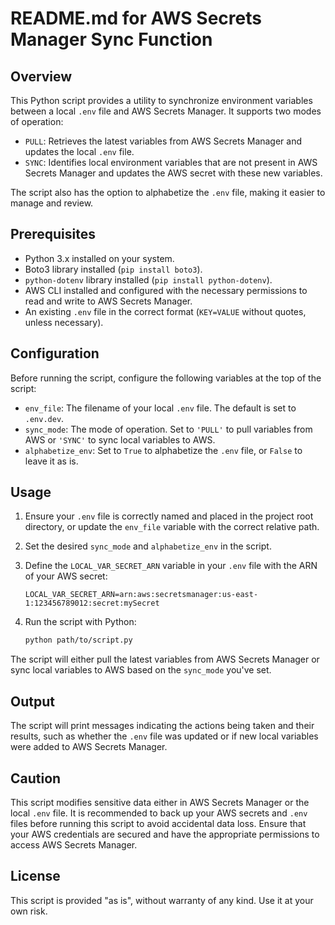 # README.md for AWS Secrets Manager Sync Function

## Overview

This Python script provides a utility to synchronize environment variables between a local `.env` file and AWS Secrets Manager. It supports two modes of operation:

- `PULL`: Retrieves the latest variables from AWS Secrets Manager and updates the local `.env` file.
- `SYNC`: Identifies local environment variables that are not present in AWS Secrets Manager and updates the AWS secret with these new variables.

The script also has the option to alphabetize the `.env` file, making it easier to manage and review.

## Prerequisites

- Python 3.x installed on your system.
- Boto3 library installed (`pip install boto3`).
- `python-dotenv` library installed (`pip install python-dotenv`).
- AWS CLI installed and configured with the necessary permissions to read and write to AWS Secrets Manager.
- An existing `.env` file in the correct format (`KEY=VALUE` without quotes, unless necessary).

## Configuration

Before running the script, configure the following variables at the top of the script:

- `env_file`: The filename of your local `.env` file. The default is set to `.env.dev`.
- `sync_mode`: The mode of operation. Set to `'PULL'` to pull variables from AWS or `'SYNC'` to sync local variables to AWS.
- `alphabetize_env`: Set to `True` to alphabetize the `.env` file, or `False` to leave it as is.

## Usage

1. Ensure your `.env` file is correctly named and placed in the project root directory, or update the `env_file` variable with the correct relative path.

2. Set the desired `sync_mode` and `alphabetize_env` in the script.

3. Define the `LOCAL_VAR_SECRET_ARN` variable in your `.env` file with the ARN of your AWS secret:

   ```
   LOCAL_VAR_SECRET_ARN=arn:aws:secretsmanager:us-east-1:123456789012:secret:mySecret
   ```

4. Run the script with Python:

   ```bash
   python path/to/script.py
   ```

The script will either pull the latest variables from AWS Secrets Manager or sync local variables to AWS based on the `sync_mode` you've set.

## Output

The script will print messages indicating the actions being taken and their results, such as whether the `.env` file was updated or if new local variables were added to AWS Secrets Manager.

## Caution

This script modifies sensitive data either in AWS Secrets Manager or the local `.env` file. It is recommended to back up your AWS secrets and `.env` files before running this script to avoid accidental data loss. Ensure that your AWS credentials are secured and have the appropriate permissions to access AWS Secrets Manager.

## License

This script is provided "as is", without warranty of any kind. Use it at your own risk.